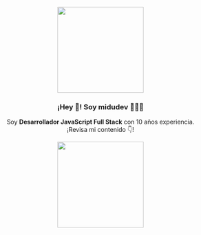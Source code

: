 <p align="center" width="300">
   <img align="center" width="200" src="https://avatars.githubusercontent.com/u/91445296?s=400&u=895f6ecf8081f7e21bbc1781f9f68098ee3e8b3f&v=4" />
   <h3 align="center">¡Hey 👋! Soy midudev 👨🏻‍💻</h3>
</p>

<p align="center">Soy <strong>Desarrollador JavaScript Full Stack</strong> con 10 años experiencia.<br />¡Revisa mi contenido 👇!</p>
<p align="center">
      <img align="center" width="200" src="./javascrip.svg" />
</p>
